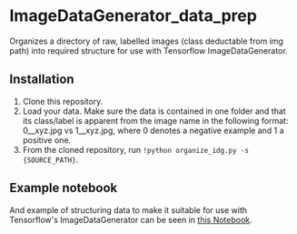 # ImageDataGenerator_data_prep
Organizes a directory of raw, labelled images (class deductable from img path) into required structure for use with Tensorflow ImageDataGenerator.

## Installation

1) Clone this repository.
2) Load your data. Make sure the data is contained in one folder and that its class/label is apparent from the image name in the following format: 0__xyz.jpg vs 1__xyz.jpg, where 0 denotes a negative example and 1 a positive one.
3) From the cloned repository, run `!python organize_idg.py -s {SOURCE_PATH}`.

## Example notebook
And example of structuring data to make it suitable for use with Tensorflow's ImageDataGenerator can be seen in [this Notebook](https://github.com/ijeism/ImageDataGenerator_data_prep/blob/master/image_recognition_structure_data_for_ImageDataGenerator.ipynb).


